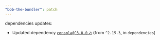 ```yaml
---
"bob-the-bundler": patch
---
```

dependencies updates:
  - Updated dependency [`consola@^3.0.0` ↗︎](https://www.npmjs.com/package/consola/v/3.0.0) (from `^2.15.3`, in `dependencies`)
